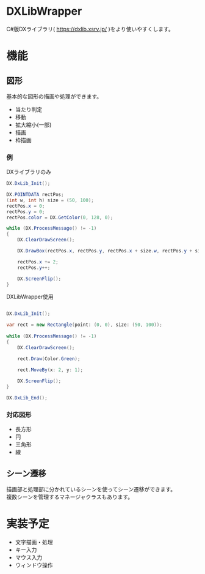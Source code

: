 # DXLibWrapper
C#版DXライブラリ( https://dxlib.xsrv.jp/ )をより使いやすくします。

# 機能
## 図形
基本的な図形の描画や処理ができます。
+ 当たり判定
+ 移動
+ 拡大縮小(一部)
+ 描画
+ 枠描画

### 例
DXライブラリのみ
```csharp
DX.DxLib_Init();

DX.POINTDATA rectPos;
(int w, int h) size = (50, 100);
rectPos.x = 0;
rectPos.y = 0;
rectPos.color = DX.GetColor(0, 128, 0);

while (DX.ProcessMessage() != -1)
{
    DX.ClearDrawScreen();

    DX.DrawBox(rectPos.x, rectPos.y, rectPos.x + size.w, rectPos.y + size.h, rectPos.color, 1);

    rectPos.x += 2;
    rectPos.y++;

    DX.ScreenFlip();
}
```

DXLibWrapper使用
```csharp

DX.DxLib_Init();

var rect = new Rectangle(point: (0, 0), size: (50, 100));
            
while (DX.ProcessMessage() != -1)
{
    DX.ClearDrawScreen();

    rect.Draw(Color.Green);

    rect.MoveBy(x: 2, y: 1);
                
    DX.ScreenFlip();
}

DX.DxLib_End();
```

### 対応図形
  - 長方形
  - 円
  - 三角形
  - 線

## シーン遷移
描画部と処理部に分かれているシーンを使ってシーン遷移ができます。  
複数シーンを管理するマネージャクラスもあります。

# 実装予定
+ 文字描画・処理
+ キー入力
+ マウス入力
+ ウィンドウ操作

